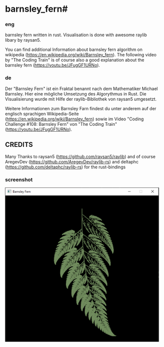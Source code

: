 # barnsley_fern#

### eng ###
barnsley fern written in rust.
Visualisation is done with awesome raylib libary by raysan5.

You can find additional Information about barnsley fern algorithm on wikipedia (https://en.wikipedia.org/wiki/Barnsley_fern).
The following video by "The Coding Train" is of course also a good explanation about the barnsley fern (https://youtu.be/JFugGF1URNo).

### de ###
Der "Barnsley Fern" ist ein Fraktal benannt nach dem Mathematiker Michael Barnsley. Hier eine mögliche Umsetzung des Algorythmus in Rust.
Die Visualisierung wurde mit Hilfe der raylib-Bibliothek von raysan5 umgesetzt.

Weitere Informationen zum Barnsley Farn findest du unter anderem auf der englisch sprachigen Wikipedia-Seite (https://en.wikipedia.org/wiki/Barnsley_fern) sowie im Video "Coding Challenge #108: Barnsley Fern" von "The Coding Train" (https://youtu.be/JFugGF1URNo).

## CREDITS ##
Many Thanks to raysan5 (https://github.com/raysan5/raylib) and of course
AregevDev (https://github.com/AregevDev/raylib-rs) and deltaphc (https://github.com/deltaphc/raylib-rs)
for the rust-bindings

### screenshot ###
![Alt text](/screenshot.png?raw=true "Barnsley fern in Rust - Screenshot")
